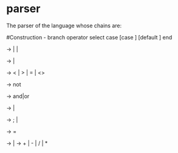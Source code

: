 # parser

The parser of the language whose chains are:

#Construction - branch operator
select <arithmetic expression>
case <const> <operators>
	[case <const> <operators>]
	[default <operators>]
end

<logical expression> → <comparison expression> | <unary logical operation><logical expression> | <logical expression><binary logical operation><logical expression>

<comparison expression> → <operand> | <operand><comparision operation><operand>

<comparison operation> → < | > | = | <>

<unary logical operation> → not

<binary logical operation> → and|or

<operand> → <identifier> | <const>

<operators> → <operators>;<operator> | <operator>

<operator> → <identifier> = <arithmetic expression>

<arithmetic expression> → <operand> | <operand><arithmetic operation><arithmetic expression>
<arithmetic operation> → + | - | / | *
